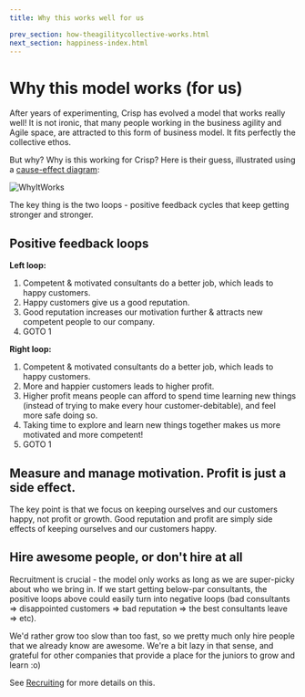 ```yaml
---
title: Why this works well for us

prev_section: how-theagilitycollective-works.html
next_section: happiness-index.html
---
```


Why this model works (for us)
=============================

After years of experimenting, Crisp has evolved a model that works really well! It is not ironic, that many people working in the business agility and Agile space, are attracted to this form of business model. It fits perfectly the collective ethos.

But why? Why is this working for Crisp? Here is their guess, illustrated using a [cause-effect diagram](http://blog.crisp.se/2009/09/29/henrikkniberg/1254176460000):

![WhyItWorks](../assets/WhyItWorks.png "WhyItWorks")

The key thing is the two loops - positive feedback cycles that keep getting stronger and stronger.

Positive feedback loops
-----------------------

**Left loop:**

1. Competent & motivated consultants do a better job, which leads to happy customers.
2. Happy customers give us a good reputation.
3. Good reputation increases our motivation further & attracts new competent people to our company.
4. GOTO 1

**Right loop:**

1. Competent & motivated consultants do a better job, which leads to happy customers.
2. More and happier customers leads to higher profit.
3. Higher profit means people can afford to spend time learning new things (instead of trying to make every hour customer-debitable), and feel more safe doing so.
4. Taking time to explore and learn new things together makes us more motivated and more competent!
5. GOTO 1


Measure and manage motivation. Profit is just a side effect.
------------------------------------------------------------

The key point is that we focus on keeping ourselves and our customers happy, not profit or growth. Good reputation and profit are simply side effects of keeping ourselves and our customers happy.

Hire awesome people, or don't hire at all
-----------------------------------------

Recruitment is crucial - the model only works as long as we are super-picky about who we bring in. If we start getting below-par consultants, the positive loops above could easily turn into negative loops (bad consultants =&gt; disappointed customers =&gt; bad reputation =&gt; the best consultants leave =&gt; etc).

We'd rather grow too slow than too fast, so we pretty much only hire people that we already know are awesome. We're a bit lazy in that sense, and grateful for other companies that provide a place for the juniors to grow and learn :o)

See [Recruiting](recruiting.html) for more details on this.
